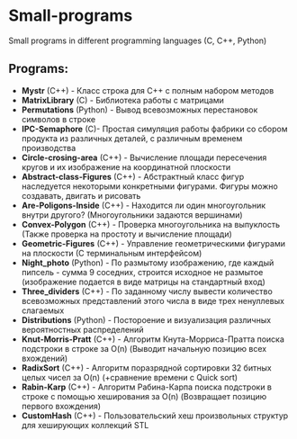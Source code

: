 # Small-programs
Small programs in different programming languages (C, C++, Python)
## Programs:  
- **Mystr** (C++) - Класс строка для C++ с полным набором методов
- **MatrixLibrary** (C) - Библиотека работы с матрицами
- **Permutations** (Python) - Вывод всевозможных перестановок символов в строке
- **IPC-Semaphore** (C)- Простая симуляция работы фабрики со сбором продукта из различных деталей, с различным временем производства
- **Circle-crosing-area** (C++) - Вычисление площади пересечения кругов и их изображение на координатной плоскости
- **Abstract-class-Figures** (C++) - Абстрактный класс фигур наследуется некоторыми конкретными фигурами. Фигуры можно создавать, двигать и рисовать
- **Are-Poligons-Inside** (C++) - Находится ли один многоугольник внутри другого? (Многоугольники задаются вершинами)
- **Convex-Polygon** (C++) - Проверка многоугольника на выпуклость (Также проверка на простоту и вычисление площади)
- **Geometric-Figures** (C++) - Управление геометрическими фигурами на плоскости (С терминальным интерфейсом)
- **Night_photo** (Python) - По размытому изображению, где каждый пипсель - сумма 9 соседних, строится исходное не размытое (изображение подается в виде матрицы на стандартный вход) 
- **Three_dividers** (C++) - По заданному числу вывести количество всевозможных представлений этого числа в виде трех ненуллевых слагаемых
- **Distributions** (Python) - Постороение и визуализация различных вероятностных распределений
- **Knut-Morris-Pratt** (C++) - Алгоритм Кнута-Морриса-Пратта поиска подстроки в строке за O(n) (Выводит начальную позицию всех вхождений)
- **RadixSort** (C++) - Алгоритм поразрядной сортировки 32 битных целых чисел за O(n) (+сравнение времени с Quick sort)
- **Rabin-Karp** (C++) - Алгоритм Рабина-Карпа поиска подстроки в строке с помощью хеширования за O(n) (Возвращает позицию первого вхождения)
- **CustomHash** (C++) - Пользовательский хеш произвольных структур для хеширующих коллекций STL
